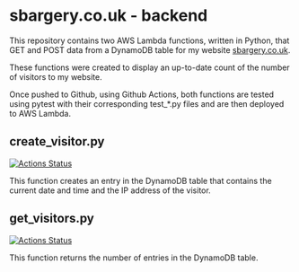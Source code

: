 # sbargery.co.uk - backend

This repository contains two AWS Lambda functions, written in Python, that GET and POST data from a DynamoDB table for my website [sbargery.co.uk](https://www.sbargery.co.uk).

These functions were created to display an up-to-date count of the number of visitors to my website.

Once pushed to Github, using Github Actions, both functions are tested using pytest with their corresponding test_*.py files and are then deployed to AWS Lambda.

## create_visitor.py

[![Actions Status](https://github.com/steven-bargery/sbargery.co.uk_backend/workflows/deploy%20create_visitor%20to%20lambda/badge.svg)](https://github.com/steven-bargery/sbargery.co.uk_backend/actions)

This function creates an entry in the DynamoDB table that contains the current date and time and the IP address of the visitor.

## get_visitors.py

[![Actions Status](https://github.com/steven-bargery/sbargery.co.uk_backend/workflows/deploy%20get_visitors%20to%20lambda/badge.svg)](https://github.com/steven-bargery/sbargery.co.uk_backend/actions)

This function returns the number of entries in the DynamoDB table.